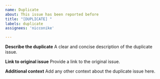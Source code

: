 ```yaml
---
name: Duplicate
about: This issue has been reported before
title: "[DUPLICATE] "
labels: duplicate
assignees: 'nicconike'

---
```


**Describe the duplicate**
A clear and concise description of the duplicate issue.

**Link to original issue**
Provide a link to the original issue.

**Additional context**
Add any other context about the duplicate issue here.
